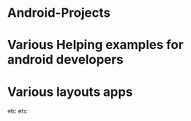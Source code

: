# Android-Projects
# Various Helping examples for android developers
# Various layouts apps
etc etc
